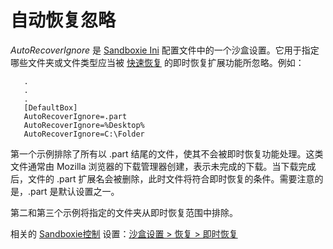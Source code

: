 # 自动恢复忽略

_AutoRecoverIgnore_ 是 [Sandboxie Ini](SandboxieIni.md) 配置文件中的一个沙盒设置。它用于指定哪些文件夹或文件类型应当被 [快速恢复](QuickRecovery.md) 的即时恢复扩展功能所忽略。例如：

```
   .
   .
   .
   [DefaultBox]
   AutoRecoverIgnore=.part
   AutoRecoverIgnore=%Desktop%
   AutoRecoverIgnore=C:\Folder
```

第一个示例排除了所有以 .part 结尾的文件，使其不会被即时恢复功能处理。这类文件通常由 Mozilla 浏览器的下载管理器创建，表示未完成的下载。当下载完成后，文件的 .part 扩展名会被删除，此时文件将符合即时恢复的条件。需要注意的是，.part 是默认设置之一。

第二和第三个示例将指定的文件夹从即时恢复范围中排除。

相关的 [Sandboxie控制](SandboxieControl.md) 设置：[沙盒设置 > 恢复 > 即时恢复](RecoverySettings.md#immediate-recovery)
